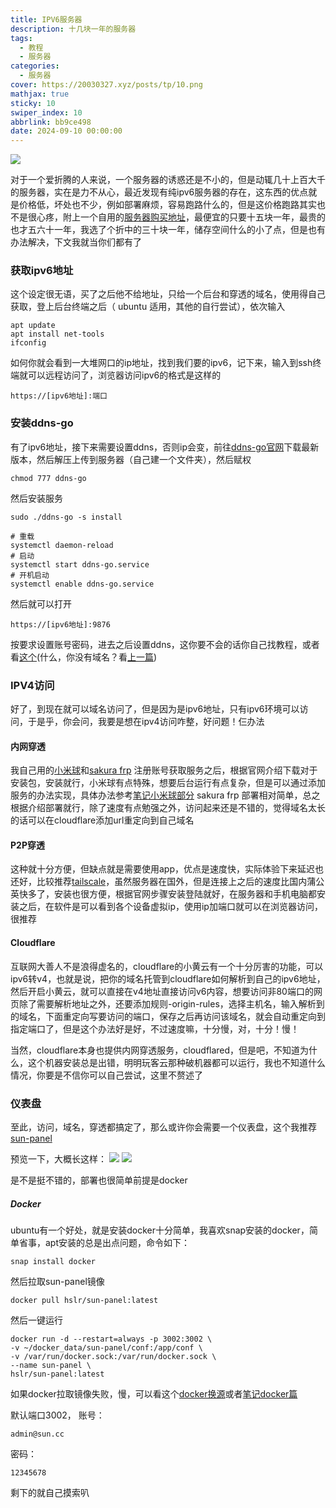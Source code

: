 ```yaml
---
title: IPV6服务器
description: 十几块一年的服务器
tags:
  - 教程
  - 服务器
categories:
  - 服务器
cover: https://20030327.xyz/posts/tp/10.png
mathjax: true
sticky: 10
swiper_index: 10
abbrlink: bb9ce498
date: 2024-09-10 00:00:00
---
```


![](tp/10.png)


对于一个爱折腾的人来说，一个服务器的诱惑还是不小的，但是动辄几十上百大千的服务器，实在是力不从心，最近发现有纯ipv6服务器的存在，这东西的优点就是价格低，坏处也不少，例如部署麻烦，容易跑路什么的，但是这价格跑路其实也不是很心疼，附上一个自用的[服务器购买地址](https://idc.17ir.cn/)，最便宜的只要十五块一年，最贵的也才五六十一年，我选了个折中的三十块一年，储存空间什么的小了点，但是也有办法解决，下文我就当你们都有了

### 获取ipv6地址

这个设定很无语，买了之后他不给地址，只给一个后台和穿透的域名，使用得自己获取，登上后台终端之后（ ubuntu 适用，其他的自行尝试），依次输入
```
apt update
apt install net-tools
ifconfig
```
如何你就会看到一大堆网口的ip地址，找到我们要的ipv6，记下来，输入到ssh终端就可以远程访问了，浏览器访问ipv6的格式是这样的
```
https://[ipv6地址]:端口
```

### 安装ddns-go

有了ipv6地址，接下来需要设置ddns，否则ip会变，前往[ddns-go官网](https://github.com/jeessy2/ddns-go)下载最新版本，然后解压上传到服务器（自己建一个文件夹），然后赋权
```
chmod 777 ddns-go
```
然后安装服务
```
sudo ./ddns-go -s install
```  

```
# 重载
systemctl daemon-reload
# 启动
systemctl start ddns-go.service
# 开机启动
systemctl enable ddns-go.service
```
然后就可以打开
```
https://[ipv6地址]:9876
```
按要求设置账号密码，进去之后设置ddns，这你要不会的话你自己找教程，或者看[这个](https://post.smzdm.com/p/apvnx822/)(什么，你没有域名？看[上一篇](https://20030327.xyz/feed/11))

### IPV4访问
好了，到现在就可以域名访问了，但是因为是ipv6地址，只有ipv6环境可以访问，于是乎，你会问，我要是想在ipv4访问咋整，好问题！仨办法
#### 内网穿透

我自己用的[小米球](https://manager.xiaomiqiu.com/)和[sakura frp](https://www.natfrp.com/)
注册账号获取服务之后，根据官网介绍下载对于安装包，安装就行，小米球有点特殊，想要后台运行有点复杂，但是可以通过添加服务的办法实现，具体办法参考[笔记小米球部分](https://20030327.xyz/feed/12)
sakura frp 部署相对简单，总之根据介绍部署就行，除了速度有点勉强之外，访问起来还是不错的，觉得域名太长的话可以在cloudflare添加url重定向到自己域名

#### P2P穿透

这种就十分方便，但缺点就是需要使用app，优点是速度快，实际体验下来延迟也还好，比较推荐[tailscale](https://tailscale.com/)，虽然服务器在国外，但是连接上之后的速度比国内蒲公英快多了，安装也很方便，根据官网步骤安装登陆就好，在服务器和手机电脑都安装之后，在软件是可以看到各个设备虚拟ip，使用ip加端口就可以在浏览器访问，很推荐

#### Cloudflare

互联网大善人不是浪得虚名的，cloudflare的小黄云有一个十分厉害的功能，可以ipv6转v4，也就是说，把你的域名托管到cloudflare如何解析到自己的ipv6地址，然后开启小黄云，就可以直接在v4地址直接访问v6内容，想要访问非80端口的网页除了需要解析地址之外，还要添加规则-origin-rules，选择主机名，输入解析到的域名，下面重定向写要访问的端口，保存之后再访问该域名，就会自动重定向到指定端口了，但是这个办法好是好，不过速度嘛，十分慢，对，十分！慢！

当然，cloudflare本身也提供内网穿透服务，cloudflared，但是吧，不知道为什么，这个机器安装总是出错，明明玩客云那种破机器都可以运行，我也不知道什么情况，你要是不信你可以自己尝试，这里不赘述了

### 仪表盘
至此，访问，域名，穿透都搞定了，那么或许你会需要一个仪表盘，这个我推荐[sun-panel](https://doc.sun-panel.top/zh_cn/)

预览一下，大概长这样：
![](https://pic.imgdb.cn/item/66dbfe67d9c307b7e9b4e4c5.png)
![](https://pic.imgdb.cn/item/66dbfe67d9c307b7e9b4e5a0.png)

是不是挺不错的，部署也很简单前提是docker

##### Docker
ubuntu有一个好处，就是安装docker十分简单，我喜欢snap安装的docker，简单省事，apt安装的总是出点问题，命令如下：
```
snap install docker
```

然后拉取sun-panel镜像
```
docker pull hslr/sun-panel:latest
```
然后一键运行
```
docker run -d --restart=always -p 3002:3002 \
-v ~/docker_data/sun-panel/conf:/app/conf \
-v /var/run/docker.sock:/var/run/docker.sock \
--name sun-panel \
hslr/sun-panel:latest
```

如果docker拉取镜像失败，慢，可以看这个[docker换源](https://20030327.xyz/feed/5)或者[笔记docker篇](https://20030327.xyz/feed/12)

默认端口3002，
账号：
```
admin@sun.cc
```
密码：
```
12345678
```

剩下的就自己摸索叭